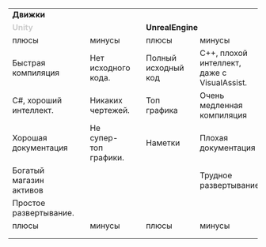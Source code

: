 <table>
    <tr>
        <td colspan="12"><b>Движки</b></td>
    </tr>
    <tr>
        <td colspan="3"><b><font color="#ccc">Unity</font></b></td>
        <td></td>
        <td colspan="3"><b>UnrealEngine</b></td>
        <td></td>
        <td colspan="4"><b>CryEngine</b></td>
    </tr>
    <tr>
        <td><red>плюсы</red></td>
        <td> </td>
        <td>минусы</td>
        <td> </td>
        <td>плюсы</td>
        <td> </td>
        <td>минусы</td>
        <td> </td>
        <td>плюсы</td>
        <td> </td>
        <td>минусы</td>
    </tr>
    <tr>
        <td>Быстрая компиляция</td>
        <td> </td>
        <td>Нет исходного кода.</td>
        <td> </td>
        <td>Полный исходный код </td>
        <td> </td>
        <td>C++, плохой интеллект, даже с VisualAssist.</td>
        <td> </td>
        <td></td>
        <td> </td>
        <td></td>
    </tr>
    <tr>
        <td>C#, хороший интеллект. </td>
        <td> </td>
        <td>Никаких чертежей.</td>
        <td> </td>
        <td>Топ графика </td>
        <td> </td>
        <td>Очень медленная компиляция </td>
        <td> </td>
        <td></td>
        <td> </td>
        <td></td>
    </tr>
        <tr>
        <td>Хорошая документация</td>
        <td> </td>
        <td>Не супер-топ графики.</td>
        <td> </td>
        <td>Наметки</td>
        <td> </td>
        <td>Плохая документация </td>
        <td> </td>
        <td>плюсы</td>
        <td> </td>
        <td>минусы</td>
    </tr>
    <tr>
        <td>Богатый магазин активов</td>
        <td> </td>
        <td></td>
        <td> </td>
        <td></td>
        <td> </td>
        <td>Трудное развертывание.</td>
        <td> </td>
        <td></td>
        <td> </td>
        <td></td>
    </tr>
    <tr>
        <td>Простое развертывание.</td>
        <td> </td>
        <td></td>
        <td> </td>
        <td></td>
        <td> </td>
        <td></td>
        <td> </td>
        <td></td>
        <td> </td>
        <td></td>
    </tr>
        <tr>
        <td>плюсы</td>
        <td> </td>
        <td>минусы</td>
        <td> </td>
        <td>плюсы</td>
        <td> </td>
        <td>минусы</td>
        <td> </td>
        <td>плюсы</td>
        <td> </td>
        <td>минусы</td>
    </tr>
    <tr>
        <td></td>
        <td></td>
        <td></td>
        <td></td>
        <td></td>
        <td></td>
        <td></td>
        <td></td>
        <td></td>
        <td></td>
        <td></td>
    </tr>
    <tr>
        <td></td>
        <td></td>
        <td></td>
        <td></td>
        <td></td>
        <td></td>
        <td></td>
        <td></td>
        <td></td>
        <td></td>
        <td></td>
    </tr>
</table>

